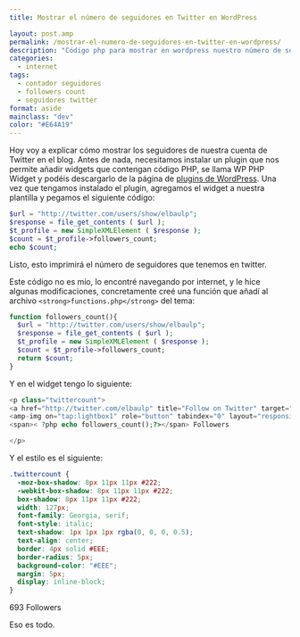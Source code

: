 ```yaml
---
title: Mostrar el número de seguidores en Twitter en WordPress

layout: post.amp
permalink: /mostrar-el-numero-de-seguidores-en-twitter-en-wordpress/
description: "Código php para mostrar en wordpress nuestro número de seguidores en twitter"
categories:
  - internet
tags:
  - contador seguidores
  - followers count
  - seguidores twitter
format: aside
mainclass: "dev"
color: "#E64A19"
---
```

Hoy voy a explicar cómo mostrar los seguidores de nuestra cuenta de Twitter en el blog. Antes de nada, necesitamos instalar un plugin que nos permite añadir widgets que contengan código PHP, se llama WP PHP Widget y podéis descargarlo de la página de <a href="http://wordpress.org/extend/plugins/wp-php-widget/" target="_blank">plugins de WordPress</a>. Una vez que tengamos instalado el plugin, agregamos el widget a nuestra plantilla y pegamos el siguiente código:


<!--ad-->

```php
$url = "http://twitter.com/users/show/elbaulp";
$response = file_get_contents ( $url );
$t_profile = new SimpleXMLElement ( $response );
$count = $t_profile->followers_count;
echo $count;
```

Listo, esto imprimirá el número de seguidores que tenemos en twitter.

Este código no es mío, lo encontré navegando por internet, y le hice algunas modificaciones, concretamente creé una función que añadí al archivo `<strong>functions.php</strong>` del tema:

```php
function followers_count(){
  $url = "http://twitter.com/users/show/elbaulp";
  $response = file_get_contents ( $url );
  $t_profile = new SimpleXMLElement ( $response );
  $count = $t_profile->followers_count;
  return $count;
}
```

Y en el widget tengo lo siguiente:

```php
<p class="twittercount">
<a href="http://twitter.com/elbaulp" title="Follow on Twitter" target="_blank">
<amp-img on="tap:lightbox1" role="button" tabindex="0" layout="responsive"  src="twitter.png" alt="Twitter" /></a>
<span>< ?php echo followers_count();?></span> Followers

</p>

```

Y el estilo es el siguiente:

```css
.twittercount {
  -moz-box-shadow: 8px 11px 11px #222;
  -webkit-box-shadow: 8px 11px 11px #222;
  box-shadow: 8px 11px 11px #222;
  width: 127px;
  font-family: Georgia, serif;
  font-style: italic;
  text-shadow: 1px 1px 1px rgba(0, 0, 0, 0.5);
  text-align: center;
  border: 4px solid #EEE;
  border-radius: 5px;
  background-color: "#EEE";
  margin: 5px;
  display: inline-block;
}

```

<div >
<p class="twittercount">
<a href="http://twitter.com/elbaulp" title="Follow on Twitter" target="_blank"><amp-img on="tap:lightbox1" role="button" tabindex="0" layout="responsive"  src="/wp-content/themes/ifeature/assets/img/social/round/twitter.png" alt="Twitter" /></a><span>693</span> Followers
  </p>
</div>

Eso es todo.
